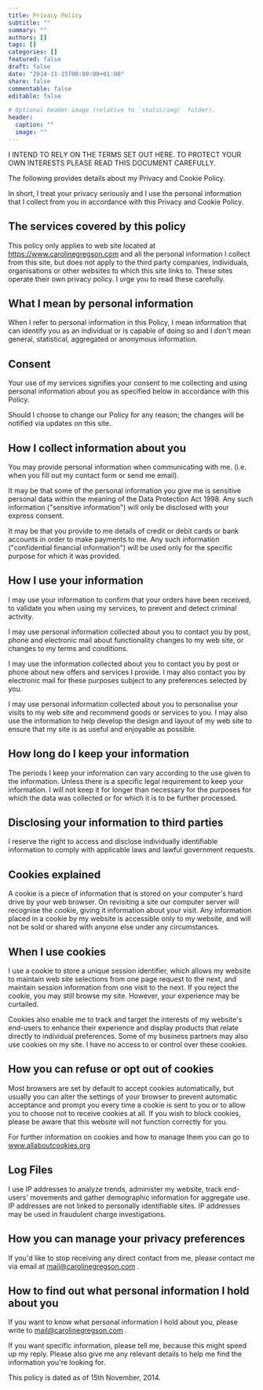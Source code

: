 ```yaml
---
title: Privacy Policy
subtitle: ""
summary: ""
authors: []
tags: []
categories: []
featured: false
draft: false
date: "2014-11-15T00:00:00+01:00"
share: false
commentable: false
editable: false

# Optional header image (relative to `static/img/` folder).
header:
  caption: ""
  image: ""
---
```


<p class="lead">I INTEND TO RELY ON THE TERMS SET OUT HERE. TO PROTECT YOUR OWN INTERESTS PLEASE READ THIS DOCUMENT CAREFULLY.</p>

The following provides details about my Privacy and Cookie Policy.

In short, I treat your privacy seriously and I use the personal information that I collect from you in accordance with this Privacy and Cookie Policy.

## The services covered by this policy
This policy only applies to web site located at https://www.carolinegregson.com and all the personal information I collect from this site, but does not apply to the third party companies, individuals, organisations or other websites to which this site links to. These sites operate their own privacy policy. I urge you to read these carefully.

## What I mean by personal information
When I refer to personal information in this Policy, I mean information that can identify you as an individual or is capable of doing so and I don't mean general, statistical, aggregated or anonymous information.

## Consent
Your use of my services signifies your consent to me collecting and using personal information about you as specified below in accordance with this Policy.

Should I choose to change our Policy for any reason; the changes will be notified via updates on this site.

## How I collect information about you
You may provide personal information when communicating with me. (i.e. when you fill out my contact form or send me email).

It may be that some of the personal information you give me is sensitive personal data within the meaning of the Data Protection Act 1998. Any such information ("sensitive information") will only be disclosed with your express consent.

It may be that you provide to me details of credit or debit cards or bank accounts in order to make payments to me. Any such information ("confidential financial information") will be used only for the specific purpose for which it was provided.

## How I use your information
I may use your information to confirm that your orders have been received, to validate you when using my services, to prevent and detect criminal activity.

I may use personal information collected about you to contact you by post, phone and electronic mail about functionality changes to my web site, or changes to my terms and conditions.

I may use the information collected about you to contact you by post or phone about new offers and services I provide. I may also contact you by electronic mail for these purposes subject to any preferences selected by you.

I may use personal information collected about you to personalise your visits to my web site and recommend goods or services to you. I may also use the information to help develop the design and layout of my web site to ensure that my site is as useful and enjoyable as possible.

## How long do I keep your information
The periods I keep your information can vary according to the use given to the information. Unless there is a specific legal requirement to keep your information. I will not keep it for longer than necessary for the purposes for which the data was collected or for which it is to be further processed.

## Disclosing your information to third parties
I reserve the right to access and disclose individually identifiable information to comply with applicable laws and lawful government requests.

## Cookies explained
A cookie is a piece of information that is stored on your computer's hard drive by your web browser. On revisiting a site our computer server will recognise the cookie, giving it information about your visit. Any information placed in a cookie by my website is accessible only to my website, and will not be sold or shared with anyone else under any circumstances.

## When I use cookies
I use a cookie to store a unique session identifier, which allows my website to maintain web site selections from one page request to the next, and maintain session information from one visit to the next. If you reject the cookie, you may still browse my site. However, your experience may be curtailed.

Cookies also enable me to track and target the interests of my website's end-users to enhance their experience and display products that relate directly to individual preferences. Some of my business partners may also use cookies on my site. I have no access to or control over these cookies.

## How you can refuse or opt out of cookies
Most browsers are set by default to accept cookies automatically, but usually you can alter the settings of your browser to prevent automatic acceptance and prompt you every time a cookie is sent to you or to allow you to choose not to receive cookies at all. If you wish to block cookies, please be aware that this website will not function correctly for you.

For further information on cookies and how to manage them you can go to www.allaboutcookies.org

## Log Files
I use IP addresses to analyze trends, administer my website, track end-users' movements and gather demographic information for aggregate use. IP addresses are not linked to personally identifiable sites. IP addresses may be used in fraudulent charge investigations.

## How you can manage your privacy preferences
If you'd like to stop receiving any direct contact from me, please contact me via email at mail@carolinegregson.com .

## How to find out what personal information I hold about you
If you want to know what personal information I hold about you, please write to mail@carolinegregson.com .

If you want specific information, please tell me, because this might speed up my reply. Please also give me any relevant details to help me find the information you're looking for.

This policy is dated as of 15th November, 2014.
